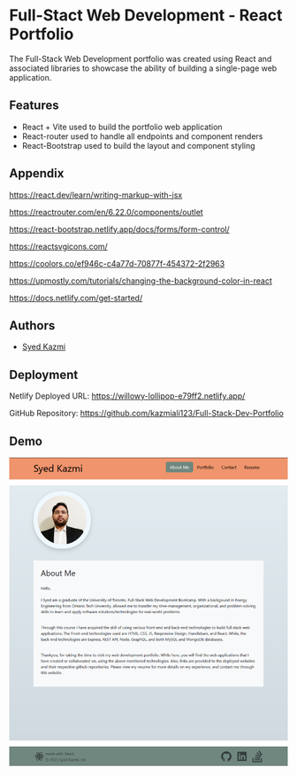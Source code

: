
# Full-Stact Web Development - React Portfolio

The Full-Stack Web Development portfolio was created using React and associated libraries to showcase the ability of building a single-page web application.  


## Features

- React + Vite used to build the portfolio web application
- React-router used to handle all endpoints and component renders
- React-Bootstrap used to build the layout and component styling
## Appendix


https://react.dev/learn/writing-markup-with-jsx

https://reactrouter.com/en/6.22.0/components/outlet

https://react-bootstrap.netlify.app/docs/forms/form-control/

https://reactsvgicons.com/

https://coolors.co/ef946c-c4a77d-70877f-454372-2f2963

https://upmostly.com/tutorials/changing-the-background-color-in-react

https://docs.netlify.com/get-started/

## Authors

- [Syed Kazmi](https://github.com/kazmiali123)


## Deployment

Netlify Deployed URL: https://willowy-lollipop-e79ff2.netlify.app/


GitHub Repository: https://github.com/kazmiali123/Full-Stack-Dev-Portfolio


## Demo

![Full-Stack Web Development Portfolio - Demo](./src/assets/Portfolio-demo.png)

